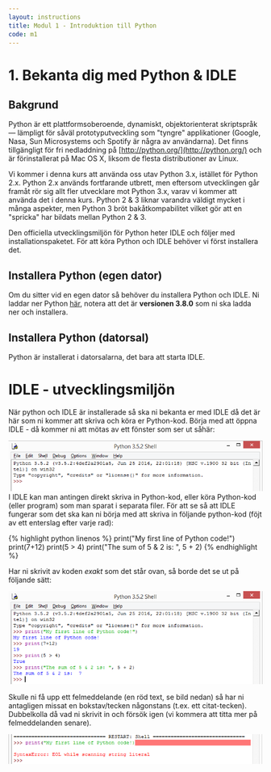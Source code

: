 ```yaml
---
layout: instructions
title: Modul 1 - Introduktion till Python
code: m1
---
```


# 1. Bekanta dig med Python & IDLE

## Bakgrund

Python är ett plattformsoberoende, dynamiskt, objektorienterat skriptspråk — lämpligt för såväl prototyputveckling som "tyngre" applikationer (Google, Nasa, Sun Microsystems och Spotify är några av användarna). Det finns tillgängligt för fri nedladdning på [http://python.org/](http://python.org/) och är förinstallerat på Mac OS X, liksom de flesta distributioner av Linux.

Vi kommer i denna kurs att använda oss utav Python 3.x, istället för Python 2.x. Python 2.x används fortfarande utbrett, men eftersom utvecklingen går framåt rör sig allt fler utvecklare mot Python 3.x, varav vi kommer att använda det i denna kurs. Python 2 &amp; 3 liknar varandra väldigt mycket i många aspekter, men Python 3 bröt bakåtkompabilitet vilket gör att en "spricka" har bildats mellan Python 2 &amp; 3.

Den officiella utvecklingsmiljön för Python heter IDLE och följer med installationspaketet. För att köra Python och IDLE behöver vi först installera det.

## Installera Python (egen dator)

Om du sitter vid en egen dator så behöver du installera Python och IDLE. Ni laddar ner Python [här](https://www.python.org), notera att det är <b>versionen 3.8.0</b> som ni ska ladda ner och installera.

## Installera Python (datorsal)

Python är installerat i datorsalarna, det bara att starta IDLE.

# IDLE - utvecklingsmiljön

När python och IDLE är installerade så ska ni bekanta er med IDLE då det är här som ni kommer att skriva och köra er Python-kod. Börja med att öppna IDLE - då kommer ni att mötas av ett fönster som ser ut såhär:

![Idle](images/idle.png)
I IDLE kan man antingen direkt skriva in Python-kod, eller köra Python-kod (eller program) som man sparat i separata filer. För att se så att IDLE fungerar som det ska kan ni börja med att skriva in följande python-kod (föjt av ett enterslag efter varje rad):

{% highlight python linenos %}
print("My first line of Python code!")
print(7+12)
print(5 > 4)
print("The sum of 5 & 2 is: ", 5 + 2)
{% endhighlight %}

Har ni skrivit av koden <i>exakt</i> som det står ovan, så borde det se ut på följande sätt:

![Idle](images/idle2.png)

Skulle ni få upp ett felmeddelande (en röd text, se bild nedan) så har ni antagligen missat en bokstav/tecken någonstans (t.ex. ett citat-tecken). Dubbelkolla då vad ni skrivit in och försök igen (vi kommera att titta mer på felmeddelanden senare).

![Idle](images/idle3.png)
